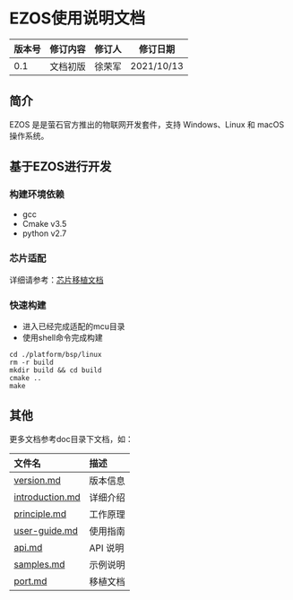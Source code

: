 # EZOS使用说明文档

| **版本号** | **修订内容** | **修订人** | **修订日期** |
| ---------- | ------------ | ---------- | ------------ |
| 0.1        | 文档初版     | 徐荣军     | 2021/10/13   |

## 简介

EZOS 是是萤石官方推出的物联网开发套件，支持 Windows、Linux 和 macOS 操作系统。

## 基于EZOS进行开发

### 构建环境依赖

- gcc
- Cmake v3.5
- python v2.7

### 芯片适配
<!--如芯片已经完成适配，可跳过此步骤-->

详细请参考：[芯片移植文档](./docs/port.md)

### 快速构建

- 进入已经完成适配的mcu目录
- 使用shell命令完成构建



```shell
cd ./platform/bsp/linux
rm -r build
mkdir build && cd build
cmake ..
make
```

## 其他

更多文档参考doc目录下文档，如：

| **文件名**                         | **描述** |
| :--------------------------------- | :------- |
| [version.md](./docs/version.md)    | 版本信息 |
| [introduction.md](introduction.md) | 详细介绍 |
| [principle.md](principle.md)       | 工作原理 |
| [user-guide.md](user-guide.md)     | 使用指南 |
| [api.md](api.md)                   | API 说明 |
| [samples.md](samples.md)           | 示例说明 |
| [port.md](./docs/.md)              | 移植文档 |